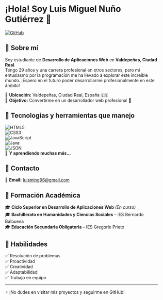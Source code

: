 # ¡Hola! Soy Luis Miguel Nuño Gutiérrez 👋  
[![GitHub](https://img.shields.io/badge/GitHub-Repositorio-black?logo=github)](https://github.com/luisming96)

## 📌 Sobre mí  
Soy estudiante de **Desarrollo de Aplicaciones Web** en **Valdepeñas, Ciudad Real**.  
Tengo 29 años y una carrera profesional en otros sectores, pero mi entusiasmo por la programación me ha llevado a explorar este increíble mundo. ¡Espero en el futuro poder desarrollarme profesionalmente en este ámbito!  

📍 **Ubicación:** Valdepeñas, Ciudad Real, España 🇪🇸  
🎯 **Objetivo:** Convertirme en un desarrollador web profesional 🚀  

## 🚀 Tecnologías y herramientas que manejo  
![HTML5](https://img.shields.io/badge/HTML5-E34F26?style=for-the-badge&logo=html5&logoColor=white)  
![CSS3](https://img.shields.io/badge/CSS3-1572B6?style=for-the-badge&logo=css3&logoColor=white)  
![JavaScript](https://img.shields.io/badge/JavaScript-F7DF1E?style=for-the-badge&logo=javascript&logoColor=black)  
![Java](https://img.shields.io/badge/Java-ED8B00?style=for-the-badge&logo=java&logoColor=white)  
![JSON](https://img.shields.io/badge/JSON-000000?style=for-the-badge&logo=json&logoColor=white)  
📌 **Y aprendiendo muchas más...**  


## 🔗 Contacto  
📧 **Email:** [luisming96@gmail.com](mailto:luisming96@gmail.com)  
  
## 📜 Formación Académica  
🎓 **Ciclo Superior en Desarrollo de Aplicaciones Web** *(En curso)*  
🎓 **Bachillerato en Humanidades y Ciencias Sociales** – IES Bernardo Balbuena  
🎓 **Educación Secundaria Obligatoria** – IES Gregorio Prieto  

## 🎯 Habilidades  
✅ Resolución de problemas  
✅ Proactividad  
✅ Creatividad  
✅ Adaptabilidad  
✅ Trabajo en equipo  
  

---

⭐ ¡No dudes en visitar mis proyectos y seguirme en GitHub!  
